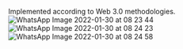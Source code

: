 Implemented according to Web 3.0 methodologies.
![WhatsApp Image 2022-01-30 at 08 23 44](https://user-images.githubusercontent.com/62260171/151688220-6bcfced0-ca7f-48bb-97ec-f4ba25d8a616.jpeg)
![WhatsApp Image 2022-01-30 at 08 24 23](https://user-images.githubusercontent.com/62260171/151688262-c1bb94ff-46b4-4f1e-9510-4b6184d85722.jpeg)
![WhatsApp Image 2022-01-30 at 08 24 58](https://user-images.githubusercontent.com/62260171/151688265-87d8e5b6-512e-45ae-98ae-e7e455217938.jpeg)

